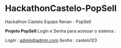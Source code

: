 # HackathonCastelo-PopSell
Hackathon Castelo Equipe Renan - PopSell 
  
  **Projeto PopSell**
Login e Senha para acessar o sistema : 

*Login :* admin@admin.com
*Senha :* castelo123
